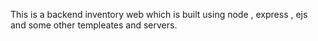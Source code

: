 This is a backend inventory web which is built using node , express , ejs and some other templeates and servers.
